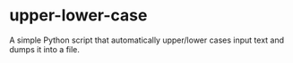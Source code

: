 # upper-lower-case
 A simple Python script that automatically upper/lower cases input text and dumps it into a file.
